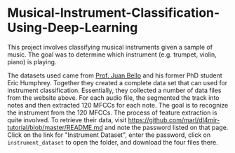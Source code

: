 # Musical-Instrument-Classification-Using-Deep-Learning
This project involves classifying musical instruments given a sample of music. The goal was to determine which instrument (e.g. trumpet, violin, piano) is playing.

The datasets used came from
[Prof. Juan Bello](http://steinhardt.nyu.edu/faculty/Juan_Pablo_Bello) and his former PhD student Eric Humphrey. Together they created a complete data set
that can used for instrument classification.  Essentially, they collected a number of data files from the website above.
For each audio file, the segmented the track into notes and then extracted 120 MFCCs for each note.  The goal is to recognize the instrument from the 120 MFCCs.
The process of feature extraction is quite involved. To retrieve their data, visit https://github.com/marl/dl4mir-tutorial/blob/master/README.md and note the password listed on that page.
Click on the link for "Instrument Dataset", enter the password, click on `instrument_dataset` to open the folder, and download the four files there. 
